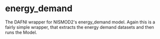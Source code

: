 # energy_demand

The DAFNI wrapper for NISMOD2's energy_demand model. Again this is a fairly simple
wrapper, that extracts the energy demand datasets and then runs the Model.
